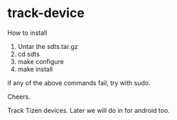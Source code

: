track-device
============
How to install
1. Untar the sdts.tar.gz
2. cd sdts
3. make configure
4. make install

if any of the above commands fail, try with sudo.

Cheers.

Track Tizen devices. Later we will do in for android too.
